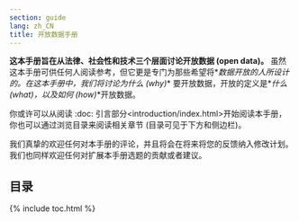 ```yaml
---
section: guide
lang: zh_CN
title: 开放数据手册
---
```


**这本手册旨在从法律、社会性和技术三个层面讨论开放数据 (open data)。** 虽然这本手册可供任何人阅读参考，但它更是专门为那些希望将\**数据开放的人所设计的。在这本手册中，我们将讨论为什么 (why)*\* 要开放数据，开放的定义是\**什么 (what)，以及如何 (how)*\*开放数据。

你或许可以从阅读 :doc: 引言部分\<introduction/index.html\>开始阅读本手册，你也可以通过浏览目录来阅读相关章节 (目录可见于下方和侧边栏)。

我们真挚的欢迎任何对本手册的评论，并且将会在将来将您的反馈纳入修改计划。我们也同样欢迎任何对扩展本手册选题的贡献或者建议。

## 目录

{% include toc.html %}
